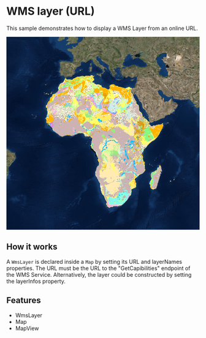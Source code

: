 # WMS layer (URL)

This sample demonstrates how to display a WMS Layer from an online URL.

![](screenshot.png)

## How it works
A `WmsLayer` is declared inside a `Map` by setting its URL and layerNames properties. The URL must be the URL to the "GetCapibilities" endpoint of the WMS Service. Alternatively, the layer could be constructed by setting the layerInfos property.

## Features
- WmsLayer
- Map
- MapView
